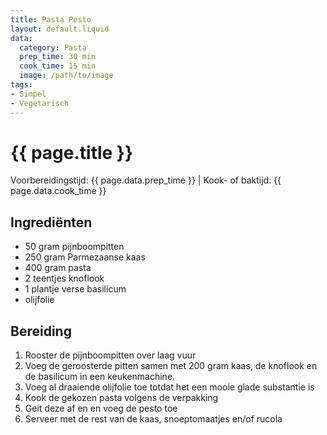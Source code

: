 ```yaml
---
title: Pasta Pesto
layout: default.liquid
data:
  category: Pasta
  prep_time: 30 min
  cook_time: 15 min
  image: /path/to/image
tags:
- Simpel
- Vegetarisch
---
```

# {{ page.title }}

Voorbereidingstijd: {{ page.data.prep_time }} | Kook- of baktijd: {{ page.data.cook_time }}

## Ingrediënten
- 50 gram pijnboompitten
- 250 gram Parmezaanse kaas
- 400 gram pasta
- 2 teentjes knoflook
- 1 plantje verse basilicum
- olijfolie

## Bereiding
1. Rooster de pijnboompitten over laag vuur
2. Voeg de geroosterde pitten samen met 200 gram kaas, de knoflook en de basilicum in een keukenmachine.
3. Voeg al draaiende olijfolie toe totdat het een mooie glade substantie is
4. Kook de gekozen pasta volgens de verpakking
5. Geit deze af en en voeg de pesto toe
6. Serveer met de rest van de kaas, snoeptomaatjes en/of rucola
